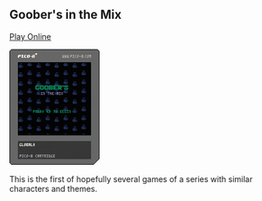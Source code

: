 ## Goober's in the Mix

[Play Online](https://ryanford.itch.io/goobers-in-the-mix)

![Goober's in the Mix](https://raw.githubusercontent.com/ryanford-dev/goobers-in-the-mix/master/goobers_in_the_mix.p8.png)

This is the first of hopefully several games of a series with similar characters and themes.
